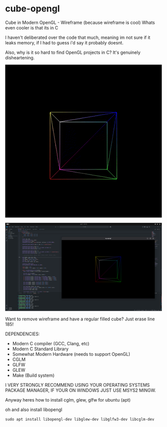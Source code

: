 # cube-opengl
Cube in Modern OpenGL - Wireframe (because wireframe is cool) Whats even cooler is that its in C

I haven't deliberated over the code that much, meaning im not sure if it leaks memory, if I had to guess i'd say it probably doesnt.

Also, why is it so hard to find OpenGL projects in C? It's genuinely disheartening.

![](https://github.com/usesc/cube-opengl/blob/main/res/ogl.gif)

![](https://github.com/usesc/cube-opengl/blob/main/res/ogl.png)

Want to remove wireframe and have a regular filled cube? Just erase line 185!

DEPENDENCIES:
- Modern C compiler (GCC, Clang, etc)
- Modern C Standard Library
- Somewhat Modern Hardware (needs to support OpenGL)
- CGLM
- GLFW
- GLEW
- Make (Build system)

I VERY STRONGLY RECOMMEND USING YOUR OPERATING SYSTEMS PACKAGE MANAGER, IF YOUR ON WINDOWS JUST USE MSYS2 MINGW.

Anyway heres how to install cglm, glew, glfw for ubuntu (apt)

oh and also install libopengl
```bask
sudo apt install libopengl-dev libglew-dev libglfw3-dev libcglm-dev
```
